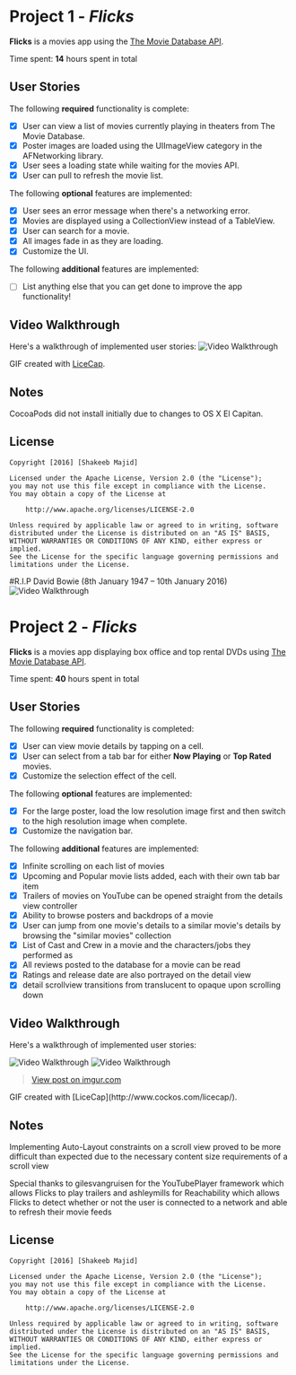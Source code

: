 # Project 1 - *Flicks*

**Flicks** is a movies app using the [The Movie Database API](http://docs.themoviedb.apiary.io/#).

Time spent: **14** hours spent in total

## User Stories

The following **required** functionality is complete:

- [x] User can view a list of movies currently playing in theaters from The Movie Database.
- [x] Poster images are loaded using the UIImageView category in the AFNetworking library.
- [x] User sees a loading state while waiting for the movies API.
- [x] User can pull to refresh the movie list.

The following **optional** features are implemented:

- [x] User sees an error message when there's a networking error.
- [x] Movies are displayed using a CollectionView instead of a TableView.
- [x] User can search for a movie.
- [x] All images fade in as they are loading.
- [x] Customize the UI.

The following **additional** features are implemented:

- [ ] List anything else that you can get done to improve the app functionality!

## Video Walkthrough 

Here's a walkthrough of implemented user stories:
<img src='http://i.imgur.com/GJYAYkq.gif' title='Video Walkthrough' width='' alt='Video Walkthrough' />

GIF created with [LiceCap](http://www.cockos.com/licecap/).

## Notes

CocoaPods did not install initially due to changes to OS X El Capitan.

## License

    Copyright [2016] [Shakeeb Majid]

    Licensed under the Apache License, Version 2.0 (the "License");
    you may not use this file except in compliance with the License.
    You may obtain a copy of the License at

        http://www.apache.org/licenses/LICENSE-2.0

    Unless required by applicable law or agreed to in writing, software
    distributed under the License is distributed on an "AS IS" BASIS,
    WITHOUT WARRANTIES OR CONDITIONS OF ANY KIND, either express or implied.
    See the License for the specific language governing permissions and
    limitations under the License.
    
#R.I.P David Bowie (8th January 1947 – 10th January 2016)
<img src='https://media4.giphy.com/media/yoJC2wQqhXpm97vdeg/200w.gif' title='Video Walkthrough' width='' alt='Video Walkthrough' />


# Project 2 - *Flicks*

**Flicks** is a movies app displaying box office and top rental DVDs using [The Movie Database API](http://docs.themoviedb.apiary.io/#).

Time spent: **40** hours spent in total

## User Stories

The following **required** functionality is completed:

- [x] User can view movie details by tapping on a cell.
- [x] User can select from a tab bar for either **Now Playing** or **Top Rated** movies.
- [x] Customize the selection effect of the cell.

The following **optional** features are implemented:

- [x] For the large poster, load the low resolution image first and then switch to the high resolution image when complete.
- [x] Customize the navigation bar.

The following **additional** features are implemented:

- [x] Infinite scrolling on each list of movies
- [x] Upcoming and Popular movie lists added, each with their own tab bar item
- [x] Trailers of movies on YouTube can be opened straight from the details view controller
- [x] Ability to browse posters and backdrops of a movie
- [x] User can jump from one movie's details to a similar movie's details by browsing the "similar movies" collection
- [x] List of Cast and Crew in a movie and the characters/jobs they performed as
- [x] All reviews posted to the database for a movie can be read
- [x] Ratings and release date are also portrayed on the detail view
- [x] detail scrollview transitions from translucent to opaque upon scrolling down

## Video Walkthrough 

Here's a walkthrough of implemented user stories:

<img src='http://i.imgur.com/0CVsJ8U.gif' title='Video Walkthrough' width='' alt='Video Walkthrough' />
<img src='http://i.imgur.com/mRjBqLl.gif' title='Video Walkthrough' width='' alt='Video Walkthrough' />
<blockquote class="imgur-embed-pub" lang="en" data-id="mRjBqLl"><a href="//imgur.com/mRjBqLl">View post on imgur.com</a></blockquote><script async src="//s.imgur.com/min/embed.js" charset="utf-8"></script>
GIF created with [LiceCap](http://www.cockos.com/licecap/).

## Notes
Implementing Auto-Layout constraints on a scroll view proved to be more difficult than expected due to the necessary content size requirements of a scroll view

Special thanks to gilesvangruisen for the YouTubePlayer framework which allows Flicks to play trailers and ashleymills for Reachability which allows Flicks to detect whether or not the user is connected to a network and able to refresh their movie feeds

## License

    Copyright [2016] [Shakeeb Majid]

    Licensed under the Apache License, Version 2.0 (the "License");
    you may not use this file except in compliance with the License.
    You may obtain a copy of the License at

        http://www.apache.org/licenses/LICENSE-2.0

    Unless required by applicable law or agreed to in writing, software
    distributed under the License is distributed on an "AS IS" BASIS,
    WITHOUT WARRANTIES OR CONDITIONS OF ANY KIND, either express or implied.
    See the License for the specific language governing permissions and
    limitations under the License.
